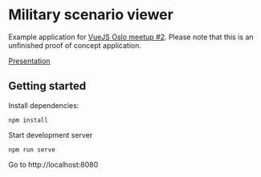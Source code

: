 # Military scenario viewer

Example application for [VueJS Oslo meetup #2](https://www.meetup.com/VueJS-Oslo/events/247623506/).
Please note that this is an unfinished  proof of concept application.

[Presentation](https://github.com/kjellmf/vuejs-oslo-meetup2/blob/master/vuejsoslo-meetup2-presentation-final.pdf)

## Getting started

Install dependencies:
```
npm install
```

Start development server
```
npm run serve
```

Go to http://localhost:8080 







